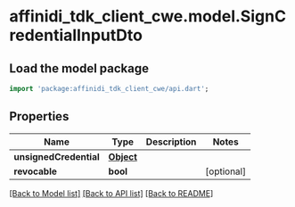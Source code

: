 # affinidi_tdk_client_cwe.model.SignCredentialInputDto

## Load the model package

```dart
import 'package:affinidi_tdk_client_cwe/api.dart';
```

## Properties

| Name                   | Type              | Description | Notes      |
| ---------------------- | ----------------- | ----------- | ---------- |
| **unsignedCredential** | [**Object**](.md) |             |
| **revocable**          | **bool**          |             | [optional] |

[[Back to Model list]](../README.md#documentation-for-models) [[Back to API list]](../README.md#documentation-for-api-endpoints) [[Back to README]](../README.md)
